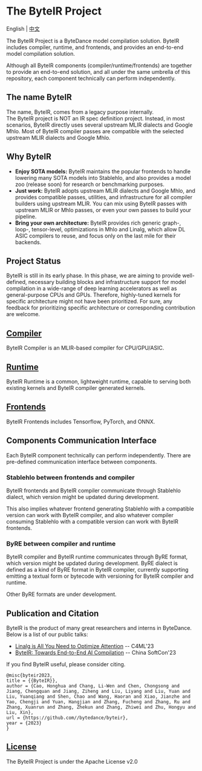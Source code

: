 # The ByteIR Project

English | [中文](README-zh_cn.md)

The ByteIR Project is a ByteDance model compilation solution.
ByteIR includes compiler, runtime, and frontends, and provides an end-to-end model compilation solution.

Although all ByteIR components (compiler/runtime/frontends) are together to provide an end-to-end solution, and 
all under the same umbrella of this repository, 
each component technically can perform independently.

## The name ByteIR
The name, ByteIR, comes from a legacy purpose internally.   
The ByteIR project is NOT an IR spec definition project. 
Instead, in most scenarios, ByteIR directly uses several upstream MLIR dialects and Google Mhlo.
Most of ByteIR compiler passes are compatible with the selected upstream MLIR dialects and Google Mhlo.

## Why ByteIR
* **Enjoy SOTA models:**
ByteIR maintains the popular frontends to handle lowering many SOTA models into Stablehlo, and also provides a model zoo (release soon) for research or benchmarking purposes. 
* **Just work:**
ByteIR adopts upstream MLIR dialects and Google Mhlo, and provides compatible passes, utilities, and infrastructure for all compiler builders using upstream MLIR. You can mix using ByteIR passes with upstream MLIR or Mhlo passes, or even your own passes to build your pipeline.  
* **Bring your own architecture:**
ByteIR provides rich generic graph-, loop-, tensor-level, optimizations in Mhlo and Linalg, which allow DL ASIC compilers to reuse, and focus only on the last mile for their backends.  

## Project Status
ByteIR is still in its early phase. 
In this phase, we are aiming to provide well-defined, necessary building blocks and infrastructure support for model compilation in a wide-range of deep learning accelerators as well as general-purpose CPUs and GPUs.
Therefore, highly-tuned kernels for specific architecture might not have been prioritized. 
For sure, any feedback for prioritizing specific architecture or corresponding contribution are welcome.

## [Compiler](compiler/README.md)

ByteIR Compiler is an MLIR-based compiler for CPU/GPU/ASIC.

## [Runtime](runtime/README.md)

ByteIR Runtime is a common, lightweight runtime, capable to serving both existing kernels and ByteIR compiler generated kernels.

## [Frontends](frontends/README.md)

ByteIR Frontends includes Tensorflow, PyTorch, and ONNX.


## Components Communication Interface
Each ByteIR component technically can perform independently.
There are pre-defined communication interface between components.

### Stablehlo between frontends and compiler
ByteIR frontends and ByteIR compiler communicate through Stablehlo dialect, which version might be updated during development.

This also implies whatever frontend generating Stablehlo with a compatible version can work with ByteIR compiler, and also whatever compiler consuming Stablehlo with a compatible version can work with ByteIR frontends.

### ByRE between compiler and runtime

ByteIR compiler and ByteIR runtime communicates through ByRE format, which version might be updated during development.
ByRE dialect is defined as a kind of ByRE format in ByteIR compiler, 
currently supporting emitting a textual form or bytecode with versioning for ByteIR compiler and runtime.

Other ByRE formats are under development.


## Publication and Citation

ByteIR is the product of many great researchers and interns in ByteDance. Below is a list of our public talks:

* [Linalg is All You Need to Optimize Attention](talks/c4ml23_poster.pdf) -- C4ML'23
* [ByteIR: Towards End-to-End AI Compilation](talks/ChinaSoftCon-ByteIR.pdf) -- China SoftCon'23


If you find ByteIR useful, please consider citing.
``` 
@misc{byteir2023,
title = {{ByteIR}},
author = {Cao, Honghua and Chang, Li-Wen and Chen, Chongsong and Jiang, Chengquan and Jiang, Ziheng and Liu, Liyang and Liu, Yuan and Liu, Yuanqiang and Shen, Chao and Wang, Haoran and Xiao, Jianzhe and Yao, Chengji and Yuan, Hangjian and Zhang, Fucheng and Zhang, Ru and Zhang, Xuanrun and Zhang, Zhekun and Zhang, Zhiwei and Zhu, Hongyu and Liu, Xin},
url = {https://github.com//bytedance/byteir},
year = {2023}
}
```

## [License](LICENSE)

The ByteIR Project is under the Apache License v2.0
